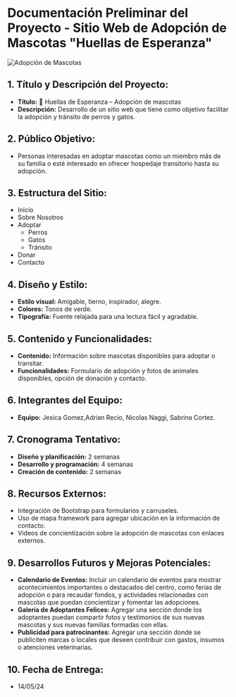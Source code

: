 # Documentación Preliminar del Proyecto - Sitio Web de Adopción de Mascotas "Huellas de Esperanza"

![Adopción de Mascotas](../img/perrito.gato.inicio2.jpg)

## 1. Título y Descripción del Proyecto:
- **Título:** 🐾 Huellas de Esperanza – Adopción de mascotas
- **Descripción:** Desarrollo de un sitio web que tiene como objetivo facilitar la adopción y tránsito de perros y gatos.

## 2. Público Objetivo:
- Personas interesadas en adoptar mascotas como un miembro más de su familia o esté interesado en ofrecer hospedaje transitorio hasta su adopción.

## 3. Estructura del Sitio:
- Inicio
- Sobre Nosotros
- Adoptar
  - Perros
  - Gatos
  - Tránsito
- Donar
- Contacto

## 4. Diseño y Estilo:
- **Estilo visual:** Amigable, tierno, inspirador, alegre.
- **Colores:** Tonos de verde.
- **Tipografía:** Fuente relajada para una lectura fácil y agradable.

## 5. Contenido y Funcionalidades:
- **Contenido:** Información sobre mascotas disponibles para adoptar o transitar.
- **Funcionalidades:** Formulario de adopción y fotos de animales disponibles, opción de donación y contacto.

## 6. Integrantes del Equipo:
- **Equipo:** Jesica Gomez,Adrian Recio, Nicolas Naggi, Sabrina Cortez.

## 7. Cronograma Tentativo:
- **Diseño y planificación:** 2 semanas
- **Desarrollo y programación:** 4 semanas
- **Creación de contenido:** 2 semanas

## 8. Recursos Externos:
- Integración de Bootstrap para formularios y carruseles.
- Uso de mapa framework para agregar ubicación en la información de contacto.
- Videos de concientización sobre la adopción de mascotas con enlaces externos.

## 9. Desarrollos Futuros y Mejoras Potenciales:
- **Calendario de Eventos:** Incluir un calendario de eventos para mostrar acontecimientos importantes o destacados del centro, como ferias de adopción o para recaudar fondos, y actividades relacionadas con mascotas que puedan concientizar y fomentar las adopciones.
- **Galería de Adoptantes Felices:** Agregar una sección donde los adoptantes puedan compartir fotos y testimonios de sus nuevas mascotas y sus nuevas familias formadas con ellas.
- **Publicidad para patrocinantes:** Agregar una sección donde se publiciten marcas o locales que deseen contribuir con gastos, insumos o atenciones veterinarias.

## 10. Fecha de Entrega:
- 14/05/24
